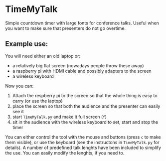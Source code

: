 # TimeMyTalk
Simple countdown timer with large fonts for conference talks. Useful when you want to make sure that presenters do not go overtime.

## Example use:
You will need either an old laptop or:
* a relatively big flat screen (nowadays people throw these away)
* a raspberry pi with HDMI cable and possibly adapters to the screen
* a wireless keyboard

Now you can:
1) Attach the respberry pi to the screen so that the whole thing is easy to carry (or use the laptop)
2) place the screen so that both the audience and the presenter can easily see it
3) start `TimeMyTalk.py` and make it full screen (`f`)
4) sit in the audience with the wireless keyboard to set, start and stop the timer

You can either control the tool with the mouse and buttons (press `c` to make them visible), or use the keyboard (see the instructons in `TimeMyTalk.py` for details). A number of predefined talk lenghts have been included to simplify the use. You can easily modify the lenghts, if you need to.
